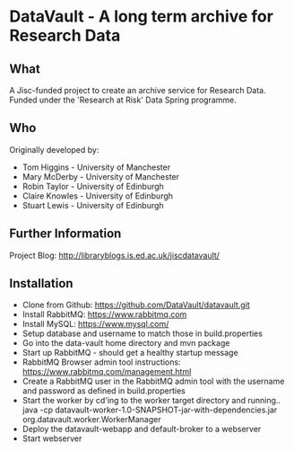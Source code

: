 DataVault - A long term archive for Research Data
=================================================

What
----
A Jisc-funded project to create an archive service for Research Data.  Funded under the 'Research at Risk' Data Spring programme.

Who
---
Originally developed by:

 * Tom Higgins - University of Manchester
 * Mary McDerby - University of Manchester
 * Robin Taylor - University of Edinburgh
 * Claire Knowles - University of Edinburgh
 * Stuart Lewis - University of Edinburgh

Further Information
-------------------

Project Blog: http://libraryblogs.is.ed.ac.uk/jiscdatavault/


Installation
------------

 *  Clone from Github: https://github.com/DataVault/datavault.git
 *  Install RabbitMQ: https://www.rabbitmq.com
 *  Install MySQL: https://www.mysql.com/
 *  Setup database and username to match those in build.properties
 *  Go into the data-vault home directory and mvn package
 *  Start up RabbitMQ - should get a healthy startup message
 *  RabbitMQ Browser admin tool instructions: https://www.rabbitmq.com/management.html
 *  Create a RabbitMQ user in the RabbitMQ admin tool with the username and password as defined in build.properties
 *  Start the worker by cd'ing to the worker target directory and running..
    java -cp datavault-worker-1.0-SNAPSHOT-jar-with-dependencies.jar org.datavault.worker.WorkerManager
 *  Deploy the datavault-webapp and default-broker to a webserver
 *  Start webserver
